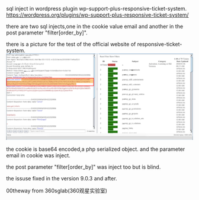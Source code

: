 sql inject in wordpress plugin wp-support-plus-responsive-ticket-system.
https://wordpress.org/plugins/wp-support-plus-responsive-ticket-system/



there are two sql injects,one in the cookie value email and another in the post parameter "filter[order_by]".

there is a picture for the test of the official website of responsive-ticket-system.
![Aaron Swartz](wp.png)

the cookie is base64 encoded,a php serialized object.
and the parameter email in cookie was inject.

the post parameter "filter[order_by]" was inject too but is blind.

the issuse fixed in the version 9.0.3 and after.

00theway from 360sglab(360观星实验室)
